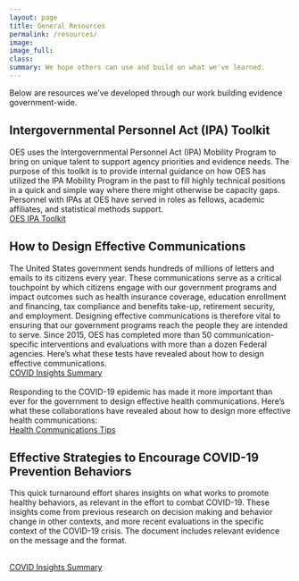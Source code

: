 ```yaml
---
layout: page
title: General Resources
permalink: /resources/
image:
image_full: 
class:
summary: We hope others can use and build on what we've learned.
---
```

Below are resources we’ve developed through our work building evidence government-wide.
 
## Intergovernmental Personnel Act (IPA) Toolkit
OES uses the Intergovernmental Personnel Act (IPA) Mobility Program to bring on unique talent to support agency priorities and evidence needs. The purpose of this toolkit is to provide internal guidance on how OES has utilized the IPA Mobility Program in the past to fill highly technical positions in a quick and simple way where there might otherwise be capacity gaps. Personnel with IPAs at OES have served in roles as fellows, academic affiliates, and statistical methods support.
<br/>
<a href="{{ '/assets/files/ipa-toolkit-oes.pdf' | prepend: site.baseurl }}">OES IPA Toolkit</a>

## How to Design Effective Communications
The United States government sends hundreds of millions of letters and emails to its citizens every year. These communications serve as a critical touchpoint by which citizens engage with our government programs and impact outcomes such as health insurance coverage, education enrollment and financing, tax compliance and benefits take-up, retirement security, and employment. Designing effective communications is therefore vital to ensuring that our government programs reach the people they are intended to serve. Since 2015, OES has completed more than 50 communication-specific interventions and evaluations with more than a dozen Federal agencies. Here’s what these tests have revealed about how to design effective communications.
<br/>
<a href="{{ '/assets/abstracts/OEScovidinsightssummaryNov2020.pdf' | prepend: site.baseurl }}">COVID Insights Summary</a>
<br><br>
Responding to the COVID-19 epidemic has made it more important than ever for the government to design effective health communications. Here’s what these collaborations have revealed about how to design more effective health communications:
<br>
<a href="{{ '/assets/files/oes-health-communications.pdf' | prepend: site.baseurl }}">Health Communications Tips</a>

## Effective Strategies to Encourage COVID-19 Prevention Behaviors
This quick turnaround effort shares insights on what works to promote healthy behaviors, as relevant in the effort to combat COVID-19. These insights come from previous research on decision making and behavior change in other contexts, and more recent evaluations in the specific context of the COVID-19 crisis. The document includes relevant evidence on the message and the format. 

<br/>
<a href="{{ '/assets/abstracts/OEScovidinsightssummaryNov2020.pdf' | prepend: site.baseurl }}">COVID Insights Summary</a>
<br><br>

